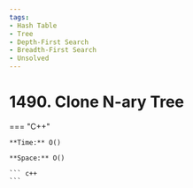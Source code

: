 ```yaml
---
tags:
- Hash Table
- Tree
- Depth-First Search
- Breadth-First Search
- Unsolved
---
```



# 1490. Clone N-ary Tree

=== "C++"

    **Time:** O()

    **Space:** O()

    ``` c++
    ```